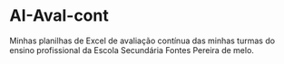 # AI-Aval-cont
Minhas planilhas de Excel de avaliação contínua das minhas turmas do ensino profissional da Escola Secundária Fontes Pereira de melo.
